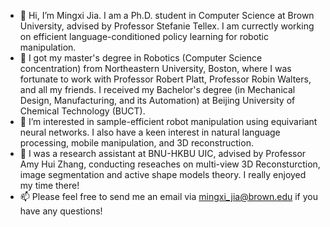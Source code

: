 - 👋 Hi, I’m Mingxi Jia. I am a Ph.D. student in Computer Science at Brown University, advised by Professor Stefanie Tellex. I am currectly working on efficient language-conditioned policy learning for robotic manipulation.
- 🌱 I got my master's degree in Robotics (Computer Science concentration) from Northeastern University, Boston, where I was fortunate to work with Professor Robert Platt, Professor Robin Walters, and all my friends. I received my Bachelor's degree (in Mechanical Design, Manufacturing, and its Automation) at Beijing University of Chemical Technology (BUCT).
- 👀 I’m interested in sample-efficient robot manipulation using equivariant neural networks. I also have a keen interest in natural language processing, mobile manipulation, and 3D reconstruction.
- 🌱 I was a research assistant at BNU-HKBU UIC, advised by Professor Amy Hui Zhang, conducting reseaches on multi-view 3D Reconsturction, image segmentation and active shape models theory. I really enjoyed my time there!
- 📫 Please feel free to send me an email via mingxi_jia@brown.edu if you have any questions!

<!---
SaulBatman/SaulBatman is a ✨ special ✨ repository because its `README.md` (this file) appears on your GitHub profile.
You can click the Preview link to take a look at your changes.
--->
